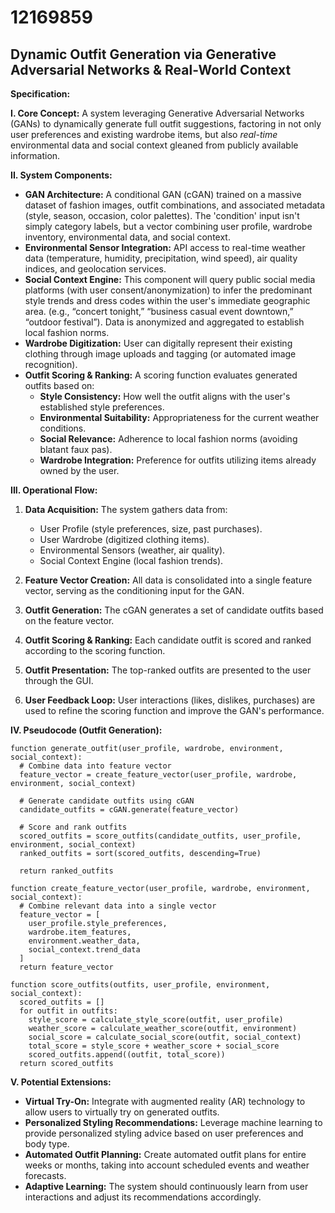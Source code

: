 # 12169859

## Dynamic Outfit Generation via Generative Adversarial Networks & Real-World Context

**Specification:**

**I. Core Concept:** A system leveraging Generative Adversarial Networks (GANs) to dynamically generate full outfit suggestions, factoring in not only user preferences and existing wardrobe items, but also *real-time* environmental data and social context gleaned from publicly available information.

**II. System Components:**

*   **GAN Architecture:** A conditional GAN (cGAN) trained on a massive dataset of fashion images, outfit combinations, and associated metadata (style, season, occasion, color palettes). The 'condition' input isn't simply category labels, but a vector combining user profile, wardrobe inventory, environmental data, and social context.
*   **Environmental Sensor Integration:** API access to real-time weather data (temperature, humidity, precipitation, wind speed), air quality indices, and geolocation services.
*   **Social Context Engine:** This component will query public social media platforms (with user consent/anonymization) to infer the predominant style trends and dress codes within the user's immediate geographic area. (e.g., “concert tonight,” “business casual event downtown,” “outdoor festival”). Data is anonymized and aggregated to establish local fashion norms.
*   **Wardrobe Digitization:** User can digitally represent their existing clothing through image uploads and tagging (or automated image recognition).
*   **Outfit Scoring & Ranking:** A scoring function evaluates generated outfits based on:
    *   **Style Consistency:** How well the outfit aligns with the user's established style preferences.
    *   **Environmental Suitability:** Appropriateness for the current weather conditions.
    *   **Social Relevance:**  Adherence to local fashion norms (avoiding blatant faux pas).
    *   **Wardrobe Integration:** Preference for outfits utilizing items already owned by the user.

**III. Operational Flow:**

1.  **Data Acquisition:** The system gathers data from:
    *   User Profile (style preferences, size, past purchases).
    *   User Wardrobe (digitized clothing items).
    *   Environmental Sensors (weather, air quality).
    *   Social Context Engine (local fashion trends).

2.  **Feature Vector Creation:**  All data is consolidated into a single feature vector, serving as the conditioning input for the GAN.

3.  **Outfit Generation:** The cGAN generates a set of candidate outfits based on the feature vector.

4.  **Outfit Scoring & Ranking:** Each candidate outfit is scored and ranked according to the scoring function.

5.  **Outfit Presentation:** The top-ranked outfits are presented to the user through the GUI.

6.  **User Feedback Loop:**  User interactions (likes, dislikes, purchases) are used to refine the scoring function and improve the GAN's performance.

**IV. Pseudocode (Outfit Generation):**

```
function generate_outfit(user_profile, wardrobe, environment, social_context):
  # Combine data into feature vector
  feature_vector = create_feature_vector(user_profile, wardrobe, environment, social_context)

  # Generate candidate outfits using cGAN
  candidate_outfits = cGAN.generate(feature_vector)

  # Score and rank outfits
  scored_outfits = score_outfits(candidate_outfits, user_profile, environment, social_context)
  ranked_outfits = sort(scored_outfits, descending=True)

  return ranked_outfits

function create_feature_vector(user_profile, wardrobe, environment, social_context):
  # Combine relevant data into a single vector
  feature_vector = [
    user_profile.style_preferences,
    wardrobe.item_features,
    environment.weather_data,
    social_context.trend_data
  ]
  return feature_vector

function score_outfits(outfits, user_profile, environment, social_context):
  scored_outfits = []
  for outfit in outfits:
    style_score = calculate_style_score(outfit, user_profile)
    weather_score = calculate_weather_score(outfit, environment)
    social_score = calculate_social_score(outfit, social_context)
    total_score = style_score + weather_score + social_score
    scored_outfits.append((outfit, total_score))
  return scored_outfits
```

**V. Potential Extensions:**

*   **Virtual Try-On:** Integrate with augmented reality (AR) technology to allow users to virtually try on generated outfits.
*   **Personalized Styling Recommendations:** Leverage machine learning to provide personalized styling advice based on user preferences and body type.
*   **Automated Outfit Planning:**  Create automated outfit plans for entire weeks or months, taking into account scheduled events and weather forecasts.
*   **Adaptive Learning:** The system should continuously learn from user interactions and adjust its recommendations accordingly.